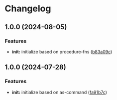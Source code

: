 # Changelog

## 1.0.0 (2024-08-05)


### Features

* **init:** initialize based on procedure-fns ([b83a09c](https://github.com/ehmpathy/hash-fns/commit/b83a09cfe26e302d1bd366684f8ffe3c1b33b866))

## 1.0.0 (2024-07-28)


### Features

* **init:** initialize based on as-command ([fa91b7c](https://github.com/ehmpathy/procedure-fns/commit/fa91b7cd8b71aa62e4cb3d08282a8d14fff4f7c2))
